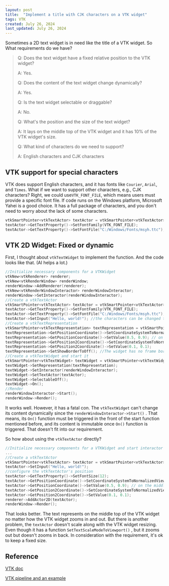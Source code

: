 ```yaml
---
layout: post
title:  "Implement a title with CJK characters on a VTK widget"
tags: VTK
created: July 26, 2024
last_updated: July 26, 2024
---
```


Sometimes a 2D text widget is in need like the title of a VTK widget.  So What requirements do we have?<!--more-->

> Q: Does the text widget have a fixed relative position to the VTK widget?
>
> A:  Yes.
>
> Q: Does the content of the text widget change dynamically?
>
> A: Yes.
>
> Q: Is the text widget selectable or draggable?
>
> A: No.
>
> Q: What's the position and the size of the text widget?
>
> A: It lays on the middle top of the VTK widget and it has 10% of the VTK widget's size.
>
> Q: What kind of characters do we need to support?
>
> A: English characters and CJK characters

## VTK support for special characters

VTK does support English characters, and it has fonts like `Courier`, `Arial`, and `Times`. What if we want to support other characters, e.g., CJK characters?  Right,  we could use`VTK_FONT_FILE`, which means users must provide a specific font file.  If code runs on the Windows platform, Microsoft Yahei is a good choice. It has a full package of characters, and you don't need to worry about the lack of some characters.  

```c++
vtkSmartPointer<vtkTextActor> textActor = vtkSmartPointer<vtkTextActor>::New();
textActor->GetTextProperty()->SetFontFamily(VTK_FONT_FILE);
textActor->GetTextProperty()->SetFontFile("C:/Windows/Fonts/msyh.ttc");
```

## VTK 2D Widget: Fixed or dynamic

First, I thought about `vtkTextWidget` to implement the function. And the code looks like that. (AI helps a lot.)

```c++
//Initialize necessary components for a VTKWidget
vtkNew<vtkRenderer> renderer;
vtkNew<vtkRenderWindow> renderWindow;
renderWindow->AddRenderer(renderer);
vtkNew<vtkRenderWindowInteractor> renderWindowInteractor;
renderWindow->SetInteractor(renderWindowInteractor);
//Create a vtkTextActor
vtkSmartPointer<vtkTextActor> textActor = vtkSmartPointer<vtkTextActor>::New();
textActor->GetTextProperty()->SetFontFamily(VTK_FONT_FILE);
textActor->GetTextProperty()->SetFontFile("C:/Windows/Fonts/msyh.ttc");
textActor->SetInput("Hello, world!"); //the characters can be changed to CJK characters
//Create a vtkTextRepresentation
vtkSmartPointer<vtkTextRepresentation> textRepresentation = vtkSmartPointer<vtkTextRepresentation>::New();
textRepresentation->GetPositionCoordinate()->SetCoordinateSystemToNormalizedViewport();
textRepresentation->GetPositionCoordinate()->SetValue(0.5, 0.9); // on the middle top
textRepresentation->GetPosition2Coordinate()->SetCoordinateSystemToNormalizedViewport();
textRepresentation->GetPosition2Coordinate()->SetValue(0.1, 0.1);
textRepresentation->SetShowBorderToOff(); //The widget has no frame border
//Create a vtkTextWidget and start it
vtkSmartPointer<vtkTextWidget> textWidget = vtkSmartPointer<vtkTextWidget>::New();
textWidget->SetRepresentation(textRepresentation);
textWidget->SetInteractor(renderWindowInteractor);
textWidget->SetTextActor(textActor);
textWidget->SelectableOff();
textWidget->On();
//Render
renderWindowInteractor->Start();
renderWindow->Render();
```

It works well. However, it has a fatal con. The `vtkTextWidget` can't change its content dynamically since the `renderWindowInteractor->Start()` . That means,  its `On()` function must be triggered in the front of the start function mentioned before, and its content is immutable once `On()` function is triggered. That doesn't fit into our requirement.

So how about using the `vtkTextActor` directly?

```c++
//Initialize necessary components for a VTKWidget and start interactor
...
//Create a vtkTextActor
vtkSmartPointer<vtkTextActor> textActor = vtkSmartPointer<vtkTextActor>::New();
textActor->SetInput("Hello, world!");
//configure the vtkTextActor's position
textActor->GetTextProperty()->SetFontSize(12);
textActor->GetPositionCoordinate()->SetCoordinateSystemToNormalizedViewport();
textActor->GetPositionCoordinate()->SetValue(0.5, 0.9); // on the middle top
textActor->GetPosition2Coordinate()->SetCoordinateSystemToNormalizedViewport();
textActor->GetPosition2Coordinate()->SetValue(0.1, 0.1);
renderer->AddActor2D(textActor);
renderWindow->Render();
```

That looks better. The text represents on the middle top of the VTK widget no matter how the VTK widget zooms in and out. But there is another problem, the `textActor` doesn't scale along with the VTK widget resizing. Even though it has a function `SetTextScaleModeToViewport()` , but it zooms out but doesn't zooms in back. In consideration with the requirement,  it's ok to keep a fixed size.



## Reference

[VTK doc](https://docs.vtk.org/)

[VTK pipeline and an example](https://sarahqd.github.io/2024/04/29/Pipeline-of-rendering-and-VTK-example.html)